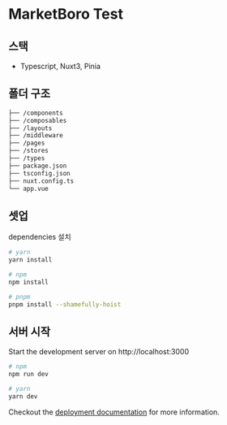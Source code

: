 # MarketBoro Test

## 스택
- Typescript, Nuxt3, Pinia

## 폴더 구조
```bash
├── /components 
├── /composables
├── /layouts
├── /middleware
├── /pages
├── /stores
├── /types
├── package.json
├── tsconfig.json
├── nuxt.config.ts
└── app.vue

``` 
## 셋업
dependencies 설치

```bash
# yarn
yarn install

# npm
npm install

# pnpm
pnpm install --shamefully-hoist
```

## 서버 시작

Start the development server on http://localhost:3000

```bash
# npm
npm run dev

# yarn
yarn dev
```

Checkout the [deployment documentation](https://v3.nuxtjs.org/guide/deploy/presets) for more information.
